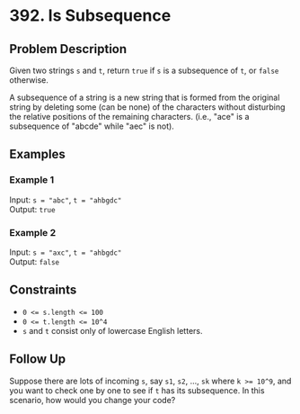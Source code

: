 # 392. Is Subsequence

## Problem Description

Given two strings `s` and `t`, return `true` if `s` is a subsequence of `t`, or `false` otherwise.

A subsequence of a string is a new string that is formed from the original string by deleting some (can be none) of the characters without disturbing the relative positions of the remaining characters. (i.e., "ace" is a subsequence of "abcde" while "aec" is not).

## Examples

### Example 1

Input: `s = "abc"`, `t = "ahbgdc"`  
Output: `true`

### Example 2

Input: `s = "axc"`, `t = "ahbgdc"`  
Output: `false`

## Constraints

- `0 <= s.length <= 100`
- `0 <= t.length <= 10^4`
- `s` and `t` consist only of lowercase English letters.

## Follow Up

Suppose there are lots of incoming `s`, say `s1`, `s2`, ..., `sk` where `k >= 10^9`, and you want to check one by one to see if `t` has its subsequence. In this scenario, how would you change your code?
